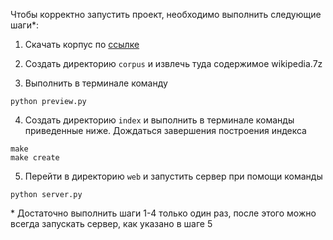 Чтобы корректно запустить проект, необходимо выполнить следующие шаги*:

1. Скачать корпус по [ссылке](https://drive.google.com/file/d/1D06cLMyQa1TWsWBCU48dVIRiHSCfFfeO/view?usp=sharing)

2. Создать директорию `corpus` и извлечь туда содержимое wikipedia.7z

3. Выполнить в терминале команду

```
python preview.py
```

4. Создать директорию `index` и выполнить в терминале команды приведенные ниже. Дождаться завершения построения индекса

```
make
make create
```

5. Перейти в директорию `web` и запустить сервер при помощи команды

```
python server.py
```

\* Достаточно выполнить шаги 1-4 только один раз, после этого можно всегда запускать сервер, как указано в шаге 5
